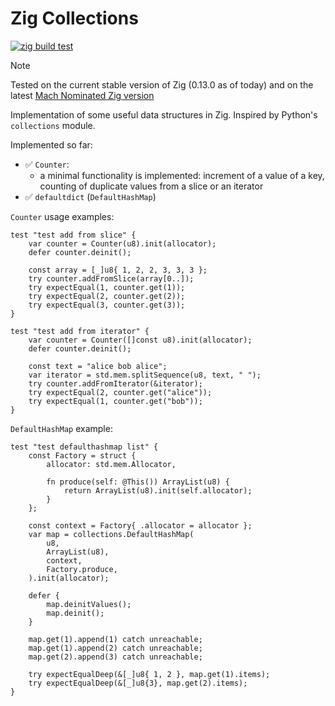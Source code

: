 # Zig Collections

[![zig build test](https://github.com/insolor/zig-collections/actions/workflows/zig-build-test.yml/badge.svg)](https://github.com/insolor/zig-collections/actions/workflows/zig-build-test.yml)

> [!NOTE] 
> Tested on the current stable version of Zig (0.13.0 as of today) and on the latest [Mach Nominated Zig version](https://machengine.org/docs/nominated-zig/)

Implementation of some useful data structures in Zig. Inspired by Python's `collections` module.

Implemented so far:

- ✅ `Counter`:
  - a minimal functionality is implemented: increment of a value of a key, counting of duplicate values from a slice or an iterator
- ✅ `defaultdict` (`DefaultHashMap`)

`Counter` usage examples:

```zig
test "test add from slice" {
    var counter = Counter(u8).init(allocator);
    defer counter.deinit();

    const array = [_]u8{ 1, 2, 2, 3, 3, 3 };
    try counter.addFromSlice(array[0..]);
    try expectEqual(1, counter.get(1));
    try expectEqual(2, counter.get(2));
    try expectEqual(3, counter.get(3));
}

test "test add from iterator" {
    var counter = Counter([]const u8).init(allocator);
    defer counter.deinit();

    const text = "alice bob alice";
    var iterator = std.mem.splitSequence(u8, text, " ");
    try counter.addFromIterator(&iterator);
    try expectEqual(2, counter.get("alice"));
    try expectEqual(1, counter.get("bob"));
}
```

`DefaultHashMap` example:

```zig
test "test defaulthashmap list" {
    const Factory = struct {
        allocator: std.mem.Allocator,

        fn produce(self: @This()) ArrayList(u8) {
            return ArrayList(u8).init(self.allocator);
        }
    };

    const context = Factory{ .allocator = allocator };
    var map = collections.DefaultHashMap(
        u8,
        ArrayList(u8),
        context,
        Factory.produce,
    ).init(allocator);

    defer {
        map.deinitValues();
        map.deinit();
    }

    map.get(1).append(1) catch unreachable;
    map.get(1).append(2) catch unreachable;
    map.get(2).append(3) catch unreachable;

    try expectEqualDeep(&[_]u8{ 1, 2 }, map.get(1).items);
    try expectEqualDeep(&[_]u8{3}, map.get(2).items);
}
```
